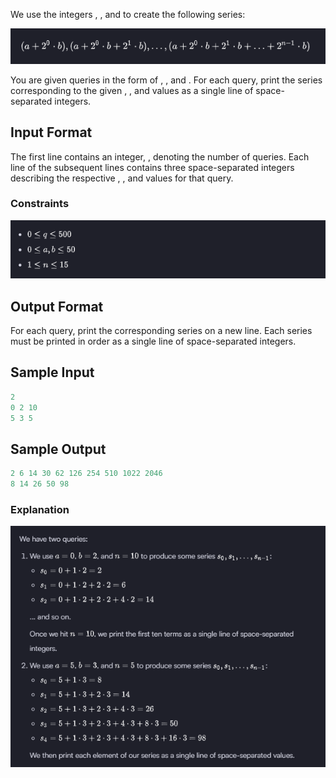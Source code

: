 We use the integers , , and  to create the following series:

![alt text](image.png)

You are given  queries in the form of , , and . For each query, print the series corresponding to the given , , and  values as a single line of  space-separated integers.

## Input Format

The first line contains an integer, , denoting the number of queries.
Each line  of the  subsequent lines contains three space-separated integers describing the respective , , and  values for that query.

### Constraints
![alt text](image-1.png)

## Output Format

For each query, print the corresponding series on a new line. Each series must be printed in order as a single line of  space-separated integers.

## Sample Input

```java
2
0 2 10
5 3 5
```

## Sample Output

```java
2 6 14 30 62 126 254 510 1022 2046
8 14 26 50 98
```

### Explanation

![alt text](image-2.png)